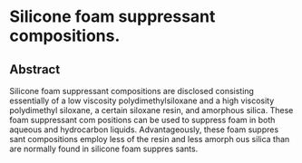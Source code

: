 # Silicone foam suppressant compositions.

## Abstract
Silicone foam suppressant compositions are disclosed consisting essentially of a low viscosity polydimethylsiloxane and a high viscosity polydimethyl siloxane, a certain siloxane resin, and amorphous silica. These foam suppressant com positions can be used to suppress foam in both aqueous and hydrocarbon liquids. Advantageously, these foam suppres sant compositions employ less of the resin and less amorph ous silica than are normally found in silicone foam suppres sants.
